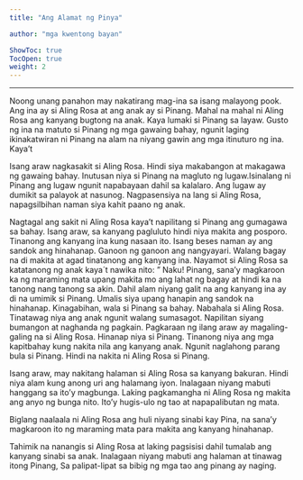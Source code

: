 ```yaml
---
title: "Ang Alamat ng Pinya"

author: "mga kwentong bayan"

ShowToc: true
TocOpen: true
weight: 2
---
```




<!--more-->

---


Noong unang panahon may nakatirang mag-ina sa isang malayong pook. Ang ina ay si Aling Rosa at ang
anak ay si Pinang. Mahal na mahal ni Aling Rosa ang kanyang bugtong na anak. Kaya lumaki si Pinang sa
layaw. Gusto ng ina na matuto si Pinang ng mga gawaing bahay, ngunit laging ikinakatwiran ni Pinang na
alam na niyang gawin ang mga itinuturo ng ina. Kaya’t

Isang araw nagkasakit si Aling Rosa. Hindi siya makabangon at makagawa ng gawaing bahay. Inutusan niya
si Pinang na magluto ng lugaw.Isinalang ni Pinang ang lugaw ngunit napabayaan dahil sa kalalaro. Ang
lugaw ay dumikit sa palayok at nasunog. Nagpasensiya na lang si Aling Rosa, napagsilbihan naman siya kahit
paano ng anak.

Nagtagal ang sakit ni Aling Rosa kaya’t napilitang si Pinang ang gumagawa sa bahay. Isang araw, sa kanyang
pagluluto hindi niya makita ang posporo. Tinanong ang kanyang ina kung nasaan ito. Isang beses naman ay
ang sandok ang hinahanap. Ganoon ng ganoon ang nangyayari. Walang bagay na di makita at agad
tinatanong ang kanyang ina. Nayamot si Aling Rosa sa katatanong ng anak kaya´t nawika nito: ” Naku!
Pinang, sana’y magkaroon ka ng maraming mata upang makita mo ang lahat ng bagay at hindi ka na tanong
nang tanong sa akin. 
Dahil alam niyang galit na ang kanyang ina ay di na umimik si Pinang. Umalis siya upang hanapin ang sandok
na hinahanap. Kinagabihan, wala si Pinang sa bahay. Nabahala si Aling Rosa. Tinatawag niya ang anak
ngunit walang sumasagot. Napilitan siyang bumangon at naghanda ng pagkain.
Pagkaraan ng ilang araw ay magaling-galing na si Aling Rosa. Hinanap niya si Pinang. Tinanong niya ang mga
kapitbahay kung nakita nila ang kanyang anak. Ngunit naglahong parang bula si Pinang. Hindi na nakita ni
Aling Rosa si Pinang.

Isang araw, may nakitang halaman si Aling Rosa sa kanyang bakuran. Hindi niya alam kung anong uri ang
halamang iyon. Inalagaan niyang mabuti hanggang sa ito’y magbunga. Laking pagkamangha ni Aling Rosa ng
makita ang anyo ng bunga nito. Ito’y hugis-ulo ng tao at napapalibutan ng mata.


Biglang naalaala ni Aling Rosa ang huli niyang sinabi kay Pina, na sana’y magkaroon ito ng maraming mata
para makita ang kanyang hinahanap.

Tahimik na nanangis si Aling Rosa at laking pagsisisi dahil tumalab ang
kanyang sinabi sa anak. Inalagaan niyang mabuti ang halaman at tinawag itong Pinang, Sa palipat-lipat sa
bibig ng mga tao ang pinang ay naging.

